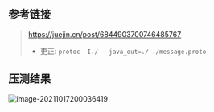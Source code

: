 ## 参考链接

> https://juejin.cn/post/6844903700746485767
> - 更正: 
>   ```protoc -I./ --java_out=./ ./message.proto```    

## 压测结果

![image-20211017200036419](http://image.leonote.cn/20211017200036.png)

